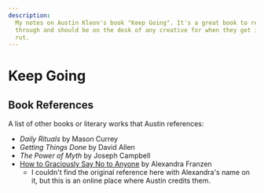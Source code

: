 ```yaml
---
description:
  My notes on Austin Kleon's book "Keep Going". It's a great book to read
  through and should be on the desk of any creative for when they get into a
  rut.
---
```


# Keep Going

## Book References

A list of other books or literary works that Austin references:

- _Daily Rituals_ by Mason Currey
- _Getting Things Done_ by David Allen
- _The Power of Myth_ by Joseph Campbell
- [How to Graciously Say No to Anyone](https://tumblr.austinkleon.com/post/120472862666)
  by Alexandra Franzen
  - I couldn't find the original reference here with Alexandra's name on it, but
    this is an online place where Austin credits them.
